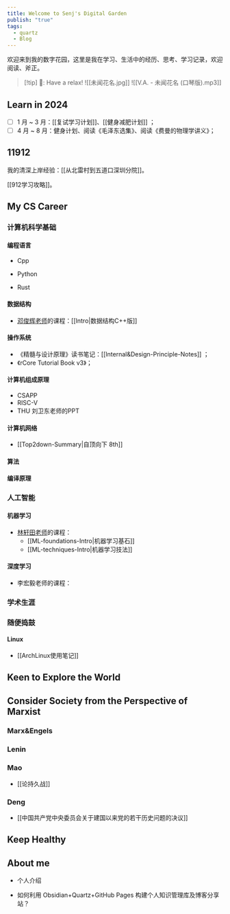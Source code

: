 ```yaml
---
title: Welcome to Senj's Digital Garden
publish: "true"
tags:
  - quartz
  - Blog
---
```

欢迎来到我的数字花园，这里是我在学习、生活中的经历、思考、学习记录，欢迎阅读、斧正。

>[!tip] 🎵: Have a relax!
> ![[未闻花名.jpg]]
>![[V.A. - 未闻花名 (口琴版).mp3]]

## Learn in 2024

- [ ] 1 月 ~ 3 月：[[复试学习计划]]、[[健身减肥计划]] ；
- [ ] 4 月 ~ 8 月：健身计划、阅读《毛泽东选集》、阅读《费曼的物理学讲义》；

## 11912

我的清深上岸经验：[[从北雷村到五道口深圳分院]]。

[[912学习攻略]]。

## My CS Career

### 计算机科学基础

#### 编程语言

- Cpp

- Python

- Rust

#### 数据结构

- [邓俊辉老师](https://dsa.cs.tsinghua.edu.cn/~deng/ds/dsacpp/)的课程：[[Intro|数据结构C++版]]

#### 操作系统

- 《精髓与设计原理》读书笔记：[[Internal&Design-Principle-Notes]] ；
- 《rCore Tutorial Book v3》；

#### 计算机组成原理

- CSAPP
- RISC-V
- THU 刘卫东老师的PPT

#### 计算机网络

- [[Top2down-Summary|自顶向下 8th]]

#### 算法

#### 编译原理

### 人工智能

#### 机器学习

- [林轩田老师](https://www.csie.ntu.edu.tw/~htlin/mooc/)的课程：
	- [[ML-foundations-Intro|机器学习基石]]
	- [[ML-techniques-Intro|机器学习技法]]

#### 深度学习

- 李宏毅老师的课程：

### 学术生涯

### 随便捣鼓

#### Linux

- [[ArchLinux使用笔记]]

## Keen to Explore the World

## Consider Society from the Perspective of Marxist

### Marx&Engels

### Lenin

### Mao

- [[论持久战]]

### Deng

- [[中国共产党中央委员会关于建国以来党的若干历史问题的决议]]

## Keep Healthy

## About me

- 个人介绍

- 如何利用 Obsidian+Quartz+GitHub Pages 构建个人知识管理库及博客分享站？